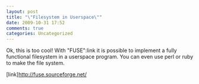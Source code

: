 ```yaml
---
layout: post
title: "\"Filesystem in Userspace\""
date: 2009-10-31 17:52
comments: true
categories: Uncategorized
---
```

Ok, this is too cool! With "FUSE":link it is possible to implement a fully functional filesystem in a userspace program. You can even use perl or ruby to make the file system.

[link]http://fuse.sourceforge.net/
